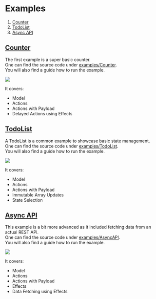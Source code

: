 # Examples

1. [Counter](#counter)
2. [TodoList](#todolist)
3. [Async API](#async-api)

## [Counter](https://github.com/rofrischmann/alveron/tree/master/examples/Counter)

The first example is a super basic counter.<br>
One can find the source code under [examples/Counter](https://github.com/rofrischmann/alveron/tree/master/examples/Counter).<br>
You will also find a guide how to run the example.

<img src="https://github.com/rofrischmann/alveron/blob/master/docs/res/Counter.gif">

It covers:
* Model
* Actions
* Actions with Payload
* Delayed Actions using Effects

## [TodoList](https://github.com/rofrischmann/alveron/tree/master/examples/TodoList)

A TodoList is a common example to showcase basic state management.<br>
One can find the source code under [examples/TodoList](https://github.com/rofrischmann/alveron/tree/master/examples/TodoList).<br>
You will also find a guide how to run the example.

<img src="https://github.com/rofrischmann/alveron/blob/master/docs/res/TodoApp.gif">

It covers:
* Model
* Actions
* Actions with Payload
* Immutable Array Updates
* State Selection

## [Async API](https://github.com/rofrischmann/alveron/tree/master/examples/AsyncAPI)

This example is a bit more advanced as it included fetching data from an actual REST API.<br>
One can find the source code under [examples/AsyncAPI](https://github.com/rofrischmann/alveron/tree/master/examples/TodoList).<br>
You will also find a guide how to run the example.

<img src="https://github.com/rofrischmann/alveron/blob/master/docs/res/AsyncAPI.gif">

It covers:
* Model
* Actions
* Actions with Payload
* Effects
* Data Fetching using Effects
